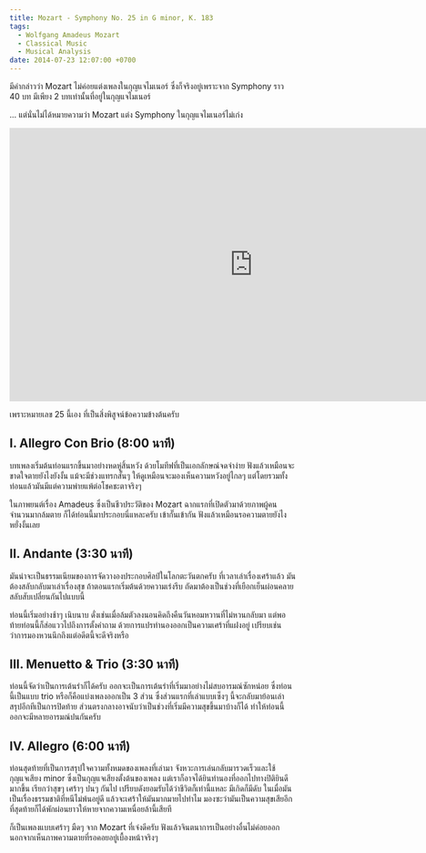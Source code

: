 ```yaml
---
title: Mozart - Symphony No. 25 in G minor, K. 183
tags:
  - Wolfgang Amadeus Mozart
  - Classical Music
  - Musical Analysis
date: 2014-07-23 12:07:00 +0700
---
```


มีคำกล่าวว่า Mozart ไม่ค่อยแต่งเพลงในกุญแจไมเนอร์ ซึ่งก็จริงอยู่เพราะจาก Symphony ราว 40 บท มีเพียง 2 บทเท่านั้นที่อยู่ในกุญแจไมเนอร์

... แต่นั่นไม่ได้หมายความว่า Mozart แต่ง Symphony ในกุญแจไมเนอร์ไม่เก่ง

<iframe width="853" height="480" src="https://www.youtube.com/embed/Vh-7NZbg65M" frameborder="0" allowfullscreen></iframe>

เพราะหมายเลข 25 นี้เอง ที่เป็นสิ่งพิสูจน์ข้อความข้างต้นครับ


## I. Allegro Con Brio (8:00 นาที)

บทเพลงเริ่มต้นท่อนแรกขึ้นมาอย่างหดหู่สิ้นหวัง ด้วยโมทีฟที่เป็นเอกลักษณ์จดจำง่าย ฟังแล้วเหมือนจะขาดใจตายยังไงยังงั้น แม้จะมีช่วงแทรกสั้นๆ ให้ดูเหมือนจะมองเห็นความหวังอยู่ไกลๆ แต่โดยรวมทั้งท่อนแล้วมันมีแต่ความพ่ายแพ้ต่อโชคชะตาจริงๆ

ในภาพยนต์เรื่อง Amadeus ซึ่งเป็นชีวประวัติของ Mozart ฉากแรกที่เปิดตัวมาด้วยภาพผู้คนจำนวนมากล้มตาย ก็ได้ท่อนนี้มาประกอบนี่แหละครับ เข้ากั๊นเข้ากัน ฟังแล้วเหมือนรอความตายยังไงหยั่งงั้นเลย


## II. Andante (3:30 นาที)

มันน่าจะเป็นธรรมเนียมของการจัดวางองประกอบศิลป์ในโลกตะวันตกครับ ที่เวลาเล่าเรื่องเศร้าแล้ว มันต้องสลับกลับมาเล่าเรื่องสุข ถ้าตอนแรกเริ่มต้นด้วยความเร่งรีบ ถัดมาต้องเป็นช่วงที่เยือกเย็นผ่อนคลาย สลับสับเปลี่ยนกันไปแบบนี้

ท่อนนี้เริ่มอย่างช้าๆ เนิบนาบ ดั่งเช่นเมื่อล้มตัวลงนอนคิดถึงคืนวันหอมหวานที่ไม่หวนกลับมา แต่พอท้ายท่อนนี้ก็ส่อแววไปถึงการตั้งคำถาม ด้วยการแปรทำนองออกเป็นความเศร้าที่แฝงอยู่ เปรียบเช่นว่าการมองหวนนึกถึงแต่อดีตนี้จะดีจริงหรือ


## III. Menuetto & Trio (3:30 นาที)

ท่อนนี้จัดว่าเป็นการเต้นรำก็ได้ครับ ออกจะเป็นการเต้นรำที่เริ่มมาอย่างไม่สบอารมณ์ซักหน่อย ซึ่งท่อนนี้เป็นแบบ trio หรือก็คือแบ่งเพลงออกเป็น 3 ส่วน ซึ่งส่วนแรกที่เล่าแบบเซ็งๆ นี้จะกลับมาย้อนเล่าสรุปอีกทีเป็นการปิดท้าย ส่วนตรงกลางอาจนับว่าเป็นช่วงที่เริ่มมีความสุขขึ้นมาบ้างก็ได้ ทำให้ท่อนนี้ออกจะมีหลายอารมณ์ปนกันครับ


## IV. Allegro (6:00 นาที)

ท่อนสุดท้ายที่เป็นการสรุปใจความทั้งหมดของเพลงที่เล่ามา จังหวะการเล่นกลับมารวดเร็วและใช้กุญแจเสียง minor ซึ่งเป็นกุญแจเสียงตั้งต้นของเพลง แต่เราก็อาจได้ยินทำนองที่ออกไปทางปิติยินดีมากขึ้น เรียกว่าสุขๆ เศร้าๆ ปนๆ กันไป เปรียบดังยอมรับได้ว่าชีวิตก็เท่านี้แหละ มีเกิดก็มีดับ ในเมื่อมันเป็นเรื่องธรรมชาติที่หนีไม่พ้นอยู่ดี แล้วจะเศร้าให้มันมากมายไปทำไม มองซะว่ามันเป็นความสุขเสียอีก ที่สุดท้ายก็ได้พักผ่อนยาวให้หายจากความเหนื่อยล้านี้เสียที

ก็เป็นเพลงแบบเศร้าๆ มืดๆ จาก Mozart ที่เจ๋งดีครับ ฟังแล้วจินตนาการเป็นอย่างอื่นไม่ค่อยออก นอกจากเห็นภาพความตายที่รอคอยอยู่เบื้องหน้าจริงๆ
